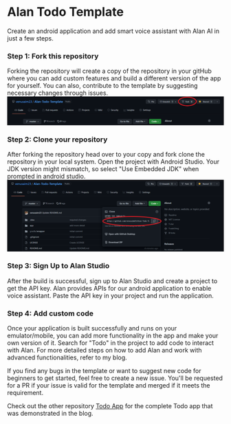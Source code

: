 # Alan Todo Template

Create an android application and add smart voice assistant with Alan AI in just a few steps.

### Step 1: Fork this repository
Forking the repository will create a copy of the repository in your gitHub where you can add custom features and build a different version of the app for yourself. You can also, contribute to the template by suggesting necessary changes through issues.
<img src="./Images/fork.png" title="Fork" align="center" />

### Step 2: Clone your repository
After forking the repository head over to your copy and fork clone the repository in your local system. Open the project with Android Studio. Your JDK version might mismatch, so select "Use Embedded JDK" when prompted in android studio.
<img src="./Images/clone.png" title="Fork" align="center" />

### Step 3: Sign Up to Alan Studio
After the build is successful, sign up to Alan Studio and create a project to get the API key. Alan provides APIs for our android application to enable voice assistant. Paste the API key in your project and run the application.

### Step 4: Add custom code
Once your application is built successfully and runs on your emulator/mobile, you can add more functionality in the app and make your own version of it. Search for "Todo" in the project to add code to interact with Alan. For more detailed steps on how to add Alan and work with advanced functionalities, refer to my blog.

If you find any bugs in the template or want to suggest new code for beginners to get started, feel free to create a new issue. You'll be requested for a PR if your issue is valid for the template and merged if it meets the requirement.

Check out the other repository [Todo App](https://github.com/venusaim23/Todo-App.git) for the complete Todo app that was demonstrated in the blog.
